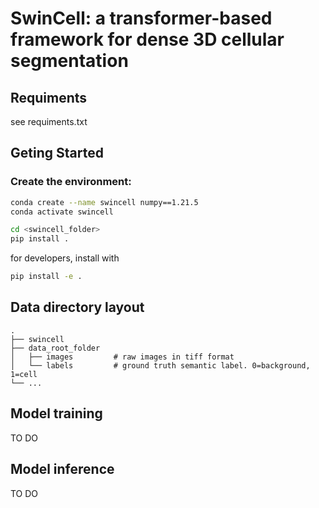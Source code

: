 # SwinCell: a transformer-based framework for dense 3D cellular segmentation 


## Requiments
see requiments.txt
## Geting Started
### Create the environment:
```bash
conda create --name swincell numpy==1.21.5
conda activate swincell
```
```bash
cd <swincell_folder>
pip install .
```
for developers, install with
```bash
pip install -e .
```


<!-- ### Install with pip
```bash
pip install swincell
``` -->
## Data directory layout
    .
    ├── swincell
    ├── data_root_folder                    
    │   ├── images         # raw images in tiff format
    │   └── labels         # ground truth semantic label. 0=background, 1=cell
    └── ...
## Model training
TO DO
## Model inference
TO DO 